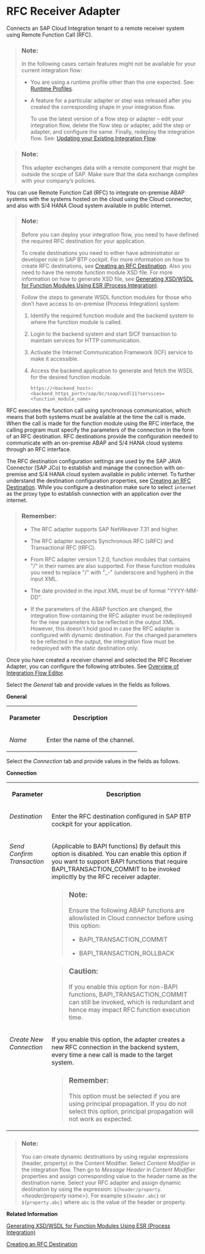 <!-- loio5c76048b04594888a47e74d35a91c08a -->

# RFC Receiver Adapter

Connects an SAP Cloud Integration tenant to a remote receiver system using Remote Function Call \(RFC\).

> ### Note:  
> In the following cases certain features might not be available for your current integration flow:
> 
> -   You are using a runtime profile other than the one expected. See: [Runtime Profiles](IntegrationSettings/runtime-profiles-8007daa.md).
> 
> -   A feature for a particular adapter or step was released after you created the corresponding shape in your integration flow.
> 
>     To use the latest version of a flow step or adapter – edit your integration flow, delete the flow step or adapter, add the step or adapter, and configure the same. Finally, redeploy the integration flow. See: [Updating your Existing Integration Flow](updating-your-existing-integration-flow-1f9e879.md).

> ### Note:  
> This adapter exchanges data with a remote component that might be outside the scope of SAP. Make sure that the data exchange complies with your company’s policies.

You can use Remote Function Call \(RFC\) to integrate on-premise ABAP systems with the systems hosted on the cloud using the Cloud connector, and also with S/4 HANA Cloud system available in public internet.

> ### Note:  
> Before you can deploy your integration flow, you need to have defined the required RFC destination for your application.
> 
> To create destinations you need to either have administrator or developer role in SAP BTP cockpit. For more information on how to create RFC destinations, see [Creating an RFC Destination](creating-an-rfc-destination-3b55fa7.md). Also you need to have the remote function module XSD file. For more information on how to generate XSD file, see [Generating XSD/WSDL for Function Modules Using ESR \(Process Integration\)](generating-xsd-wsdl-for-function-modules-using-esr-process-integration-57a6b6e.md).
> 
> Follow the steps to generate WSDL function modules for those who don’t have access to on-premise \(Process Integration\) system:
> 
> 1.  Identify the required function module and the backend system to where the function module is called.
> 
> 2.  Login to the backend system and start SICF transaction to maintain services for HTTP communication.
> 
> 3.  Activate the Internet Communication Framework \(ICF\) service to make it accessible.
> 
> 4.  Access the backend application to generate and fetch the WSDL for the desired function module.
> 
>     `https://<backend_host>:<backend_https_port>/sap/bc/soap/wsdl11?services=<function_module_name>`

RFC executes the function call using synchronous communication, which means that both systems must be available at the time the call is made. When the call is made for the function module using the RFC interface, the calling program must specify the parameters of the connection in the form of an RFC destination. RFC destinations provide the configuration needed to communicate with an on-premise ABAP and S/4 HANA cloud systems through an RFC interface.

The RFC destination configuration settings are used by the SAP JAVA Connector \(SAP JCo\) to establish and manage the connection with on-premise and S/4 HANA cloud system available in public internet. To further understand the destination configuration properties, see [Creating an RFC Destination](creating-an-rfc-destination-3b55fa7.md). While you configure a destination make sure to select `internet` as the proxy type to establish connection with an application over the internet.

> ### Remember:  
> -   The RFC adapter supports SAP NetWeaver 7.31 and higher.
> 
> -   The RFC adapter supports Synchronous RFC \(sRFC\) and Transactional RFC \(tRFC\).
> 
> -   From RFC adapter version 1.2.0, function modules that contains "/" in their names are also supported. For these function modules you need to replace "/" with "\_-" \(underscore and hyphen\) in the input XML.
> 
> -   The date provided in the input XML must be of format "YYYY-MM-DD".
> 
> -   If the parameters of the ABAP function are changed, the integration flow containing the RFC adapter must be redeployed for the new parameters to be reflected in the output XML. However, this doesn't hold good in case the RFC adapter is configured with dynamic destination. For the changed parameters to be reflected in the output, the integration flow must be redeployed with the static destination only.

Once you have created a receiver channel and selected the RFC Receiver Adapter, you can configure the following attributes. See [Overview of Integration Flow Editor](overview-of-integration-flow-editor-db10beb.md).

Select the *General* tab and provide values in the fields as follows.

**General**


<table>
<tr>
<th valign="top">

Parameter

</th>
<th valign="top">

Description

</th>
</tr>
<tr>
<td valign="top">

*Name*

</td>
<td valign="top">

Enter the name of the channel.

</td>
</tr>
</table>

Select the *Connection* tab and provide values in the fields as follows.

**Connection**


<table>
<tr>
<th valign="top">

Parameter

</th>
<th valign="top">

Description

</th>
</tr>
<tr>
<td valign="top">

*Destination* 

</td>
<td valign="top">

Enter the RFC destination configured in SAP BTP cockpit for your application.

</td>
</tr>
<tr>
<td valign="top">

*Send Confirm Transaction* 

</td>
<td valign="top">

\(Applicable to BAPI functions\) By default this option is disabled. You can enable this option if you want to support BAPI functions that require BAPI\_TRANSACTION\_COMMIT to be invoked implicitly by the RFC receiver adapter.

> ### Note:  
> Ensure the following ABAP functions are allowlisted in Cloud connector before using this option:
> 
> -   BAPI\_TRANSACTION\_COMMIT
> 
> -   BAPI\_TRANSACTION\_ROLLBACK

> ### Caution:  
> If you enable this option for non-BAPI functions, BAPI\_TRANSACTION\_COMMIT can still be invoked, which is redundant and hence may impact RFC function execution time.



</td>
</tr>
<tr>
<td valign="top">

*Create New Connection* 

</td>
<td valign="top">

If you enable this option, the adapter creates a new RFC connection in the backend system, every time a new call is made to the target system.

> ### Remember:  
> This option must be selected if you are using principal propagation. If you do not select this option, principal propagation will not work as expected.



</td>
</tr>
</table>

> ### Note:  
> You can create dynamic destinations by using regular expressions \(header, property\) in the Content Modifier. Select *Content Modifier* in the integration flow. Then go to *Message Header* in *Content Modifier* properties and assign corresponding value to the header name as the destination name. Select your RFC adapter and assign dynamic destination by using the expression: `${header/property`.*<header/property name\>*\}. For example `${header.abc}` or `${property.abc}` where `abc` is the value of the header or property.

**Related Information**  


[Generating XSD/WSDL for Function Modules Using ESR \(Process Integration\)](generating-xsd-wsdl-for-function-modules-using-esr-process-integration-57a6b6e.md "Generate an XSD/WSDL file for a function module using the Enterprise Services Repository (ESR).")

[Creating an RFC Destination](creating-an-rfc-destination-3b55fa7.md "Create an RFC destination by adding necessary properties before using it in the integration flow of RFC adapter.")

